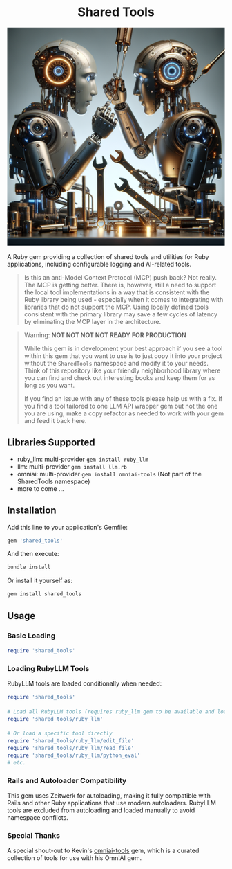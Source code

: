 <div align="center">
  <h1>Shared Tools</h1>
  <img src="images/shared_tools.png" alt="Two Robots sharing the same set of tools.">
</div>

A Ruby gem providing a collection of shared tools and utilities for Ruby applications, including configurable logging and AI-related tools.

> Is this an anti-Model Context Protocol (MCP) push back? Not really. The MCP is getting better. There is, however, still a need to support the local tool implementations in a way that is consistent with the Ruby library being used - especially when it comes to integrating with libraries that do not support the MCP. Using locally defined tools consistent with the primary library may save a few cycles of latency by eliminating the MCP layer in the architecture.

> Warning: **NOT NOT NOT NOT READY FOR PRODUCTION**
>
> While this gem is in development your best approach if you see a tool within this gem that you want to use is to just copy it into your project without the `SharedTools` namespace and modify it to your needs. Think of this repository like your friendly neighborhood library where you can find and check out interesting books and keep them for as long as you want.
>
> If you find an issue with any of these tools please help us with a fix. If you find a tool tailored to one LLM API wrapper gem but not the one you are using, make a copy refactor as needed to work with your gem and feed it back here.

## Libraries Supported

- ruby_llm: multi-provider `gem install ruby_llm`
- llm: multi-provider `gem install llm.rb`
- omniai: multi-provider `gem install omniai-tools` (Not part of the SharedTools namespace)
- more to come ...

## Installation

Add this line to your application's Gemfile:

```ruby
gem 'shared_tools'
```

And then execute:

```bash
bundle install
```

Or install it yourself as:

```bash
gem install shared_tools
```

## Usage

### Basic Loading

```ruby
require 'shared_tools'
```

### Loading RubyLLM Tools

RubyLLM tools are loaded conditionally when needed:

```ruby
require 'shared_tools'

# Load all RubyLLM tools (requires ruby_llm gem to be available and loaded first)
require 'shared_tools/ruby_llm'

# Or load a specific tool directly
require 'shared_tools/ruby_llm/edit_file'
require 'shared_tools/ruby_llm/read_file'
require 'shared_tools/ruby_llm/python_eval'
# etc.
```

### Rails and Autoloader Compatibility

This gem uses Zeitwerk for autoloading, making it fully compatible with Rails and other Ruby applications that use modern autoloaders. RubyLLM tools are excluded from autoloading and loaded manually to avoid namespace conflicts.


### Special Thanks

A special shout-out to Kevin's [omniai-tools](https://github.com/your-github-url/omniai-tools) gem, which is a curated collection of tools for use with his OmniAI gem.
